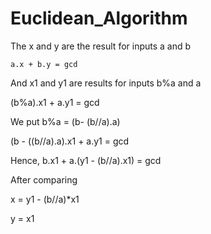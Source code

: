 # Euclidean_Algorithm

The x and y are the result for inputs a and b

`a.x + b.y = gcd` 


And x1 and y1 are results for inputs b%a and a 

(b%a).x1 + a.y1 = gcd 

We put b%a = (b- (b//a).a) 

(b - ((b//a).a).x1 + a.y1 = gcd 

Hence,    b.x1 + a.(y1 - (b//a).x1) = gcd 

After comparing 

x = y1 - (b//a)*x1 

y = x1 
